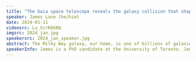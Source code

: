 ```yaml
---
title: "The Gaia space telescope reveals the galaxy collision that shaped the Milky Way"
speaker: James Lane (he/him)
date: 2024-01-11
videosrc: Lu_ScrK6kNQ
imgsrc: 2024_jan.jpg
speakersrc: 2024_jan_speaker.jpg
abstract: The Milky Way galaxy, our home, is one of billions of galaxies scattered throughout the Universe. A fundamental quest in astrophysics is to determine how these galaxies, and our Milky Way in particular, have formed and evolved over cosmic time. The Gaia Space Telescope measures the motions of individual stars in the Milky Way, data which is crucial for establishing its past and present nature. One of the most surprising discoveries of this new era of data is that the Milky Way collided with another galaxy nearly 10 billion years ago. In this talk I will explain how astronomers work like archaeologists, using remnants of this collision that we can detect today using data from the Gaia Space Telescope, to piece together the circumstances of this collision between two young galaxies which established our Milky Way.
speakerInfo: James is a PhD candidate at the University of Toronto. James studies our Milky Way galaxy using data from the Gaia Space Telescope. James is from Victoria, BC, where he got his undergraduate degree from the University of Victoria. In his spare time James enjoys cycling, reading about history, and hiking.
---
```

